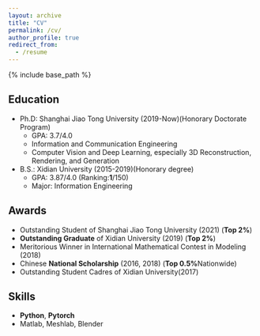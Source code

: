 ```yaml
---
layout: archive
title: "CV"
permalink: /cv/
author_profile: true
redirect_from:
  - /resume
---
```

{% include base_path %}

Education
---------

* Ph.D: Shanghai Jiao Tong University (2019-Now)(Honorary Doctorate Program)
  * GPA: 3.7/4.0 
  * Information and Communication Engineering
  * Computer Vision and Deep Learning, especially 3D Reconstruction, Rendering, and Generation
* B.S.: Xidian University (2015-2019)(Honorary degree)
  * GPA: 3.87/4.0 (Ranking:<strong>1</strong>/150)
  * Major: Information Engineering

<!-- Services and Leadership
-----------------------

* Journal Reviewer：Information Fusion, TMM, TCSVT，TOMM，MVAP
* Confence Reviewer：CVPR-2023, ICCV-2023, ACM MM-2023
* AAAI-2022 Program Committee (PC) Member
* International Artificial Intelligence Fair (IAIF) 2021/2022 Judge
* World Artificial Intelligence Conference (WAIC) 2021 Secretariat Member
* China Computer Federation (CCF) Campus Propaganda Ambassador (2019-2022) -->

<!-- Work experience
======
* Summer 2015: Research Assistant
  * Github University
  * Duties included: Tagging issues
  * Supervisor: Professor Git

* Fall 2015: Research Assistant
  * Github University
  * Duties included: Merging pull requests
  * Supervisor: Professor Hub -->

Awards
------
* </strong>Outstanding Student</strong> of Shanghai Jiao Tong University (2021) (<strong>Top 2%</strong>)
* <strong>Outstanding Graduate</strong> of Xidian University (2019) (<strong>Top 2%</strong>)
* </strong>Meritorious Winner</strong> in International Mathematical Contest in Modeling (2018)
* Chinese <strong>National Scholarship</strong> (2016, 2018) (<strong>Top 0.5%</strong>Nationwide)
* </strong>Outstanding Student</strong> Cadres of Xidian University(2017)


Skills
------

* **Python**, **Pytorch**
* Matlab, Meshlab, Blender

<!-- Publications
======
  <ul>{% for post in site.publications %}
    {% include archive-single-cv.html %}
  {% endfor %}</ul>
  
Talks
======
  <ul>{% for post in site.talks %}
    {% include archive-single-talk-cv.html %}
  {% endfor %}</ul>
  
Teaching
======
  <ul>{% for post in site.teaching %}
    {% include archive-single-cv.html %}
  {% endfor %}</ul> -->
